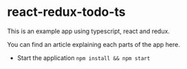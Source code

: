 # react-redux-todo-ts

This is an example app using typescript, react and redux.

You can find an article explaining each parts of the app here.

* Start the application `npm install && npm start`